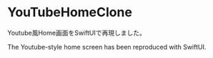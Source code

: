 # YouTubeHomeClone
Youtube風Home画面をSwiftUIで再現しました。  

The Youtube-style home screen has been reproduced with SwiftUI.
